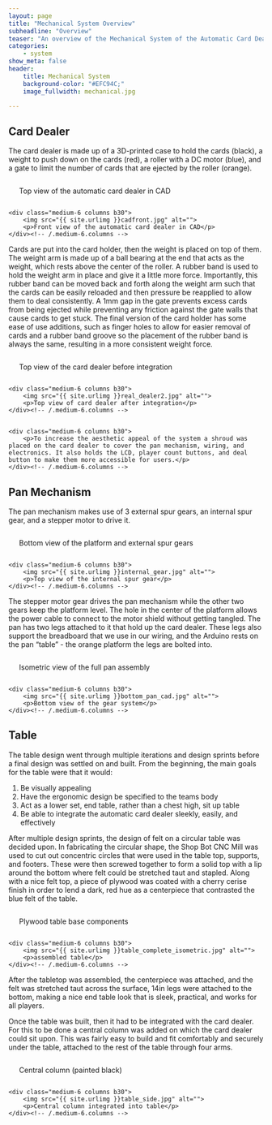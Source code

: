 ```yaml
---
layout: page
title: "Mechanical System Overview"
subheadline: "Overview"
teaser: "An overview of the Mechanical System of the Automatic Card Dealer. The mechanical structure is composed of three main parts: the card dealer, the pan mechanism that rotates the card dealer, and the table."
categories:
    - system
show_meta: false
header:
    title: Mechanical System
    background-color: "#EFC94C;"
    image_fullwidth: mechanical.jpg

---
```

<!--more-->


## Card Dealer
The card dealer is made up of a 3D-printed case to hold the cards (black), a weight to push down on the cards (red), a roller with a DC motor (blue), and a gate to limit the number of cards that are ejected by the roller (orange). 



<div class="row t60">
    <div class="medium-6 columns b30">
        <img src="{{ site.urlimg }}caddealertop.jpg" alt="">
        <p>Top view of the automatic card dealer in CAD</p>
    </div><!-- /.medium-6.columns -->

    <div class="medium-6 columns b30">
        <img src="{{ site.urlimg }}cadfront.jpg" alt="">
        <p>Front view of the automatic card dealer in CAD</p>
    </div><!-- /.medium-6.columns -->
</div><!-- /.row -->



Cards are put into the card holder, then the weight is placed on top of them. The weight arm is made up of a ball bearing at the end that acts as the weight, which rests above the center of the roller. A rubber band is used to hold the weight arm in place and give it a little more force. Importantly, this rubber band can be moved back and forth along the weight arm such that the cards can be easily reloaded and then pressure be reapplied to allow them to deal consistently. A 1mm gap in the gate prevents excess cards from being ejected while preventing any friction against the gate walls that cause cards to get stuck. The final version of the card holder has some ease of use additions, such as finger holes to allow for easier removal of cards and a rubber band groove so the placement of the rubber band is always the same, resulting in a more consistent weight force.


<div class="row t60">
    <div class="medium-6 columns b30">
        <img src="{{ site.urlimg }}real_dealer1.jpg" alt="">
        <p>Top view of the card dealer before integration
</p>
    </div><!-- /.medium-6.columns -->

    <div class="medium-6 columns b30">
        <img src="{{ site.urlimg }}real_dealer2.jpg" alt="">
        <p>Top view of card dealer after integration</p>
    </div><!-- /.medium-6.columns -->
</div><!-- /.row -->


<div class="row t60">
    <div class="medium-6 columns b30">
        <img src="{{ site.urlimg }}caddealershroud.jpg" alt="">
    </div><!-- /.medium-6.columns -->

    <div class="medium-6 columns b30">
        <p>To increase the aesthetic appeal of the system a shroud was placed on the card dealer to cover the pan mechanism, wiring, and electronics. It also holds the LCD, player count buttons, and deal button to make them more accessible for users.</p>
    </div><!-- /.medium-6.columns -->
</div><!-- /.row -->




## Pan Mechanism
The pan mechanism makes use of 3 external spur gears, an internal spur gear, and a stepper motor to drive it.

<div class="row t60">
    <div class="medium-6 columns b30">
        <img src="{{ site.urlimg }}bottom_gears.jpg" alt="">
        <p>Bottom view of the platform and external spur gears</p>
    </div><!-- /.medium-6.columns -->

    <div class="medium-6 columns b30">
        <img src="{{ site.urlimg }}internal_gear.jpg" alt="">
        <p>Top view of the internal spur gear</p>
    </div><!-- /.medium-6.columns -->
</div><!-- /.row -->

The stepper motor gear drives the pan mechanism while the other two gears keep the platform level. The hole in the center of the platform allows the power cable to connect to the motor shield without getting tangled. The pan has two legs attached to it that hold up the card dealer. These legs also support the breadboard that we use in our wiring, and the Arduino rests on the pan “table” - the orange platform the legs are bolted into.

<div class="row t60">
    <div class="medium-6 columns b30">
        <img src="{{ site.urlimg }}isometric_pan_cad.jpg" alt="">
        <p>Isometric view of the full pan assembly  </p>
    </div><!-- /.medium-6.columns -->

    <div class="medium-6 columns b30">
        <img src="{{ site.urlimg }}bottom_pan_cad.jpg" alt="">
        <p>Bottom view of the gear system</p>
    </div><!-- /.medium-6.columns -->
</div><!-- /.row -->


## Table

The table design went through multiple iterations and design sprints before a final design was settled on and built. From the beginning, the main goals for the table were that it would:
1. Be visually appealing
2. Have the ergonomic design be specified to the teams body
3. Act as a lower set, end table, rather than a chest high, sit up table
4. Be able to integrate the automatic card dealer sleekly, easily, and effectively

After multiple design sprints, the design of felt on a circular table was decided upon. In fabricating the circular shape, the Shop Bot CNC Mill was used to cut out concentric circles that were used in the table top, supports, and footers. These were then screwed together to form a solid top with a lip around the bottom where felt could be stretched taut and stapled. Along with a nice felt top, a piece of plywood was coated with a cherry cerise finish in order to lend a dark, red hue as a centerpiece that contrasted the blue felt of the table.

<div class="row t60">
    <div class="medium-6 columns b30">
        <img src="{{ site.urlimg }}table_parts.jpg" alt="">
        <p>Plywood table base components  </p>
    </div><!-- /.medium-6.columns -->

    <div class="medium-6 columns b30">
        <img src="{{ site.urlimg }}table_complete_isometric.jpg" alt="">
        <p>assembled table</p>
    </div><!-- /.medium-6.columns -->
</div><!-- /.row -->


After the tabletop was assembled, the centerpiece was attached, and the felt was stretched taut across the surface, 14in legs were attached to the bottom, making a nice end table look that is sleek, practical, and works for all players.

Once the table was built, then it had to be integrated with the card dealer. For this to be done a central column was added on which the card dealer could sit upon. This was fairly easy to build and fit comfortably and securely under the table, attached to the rest of the table through four arms.

<div class="row t60">
    <div class="medium-6 columns b30">
        <img src="{{ site.urlimg }}painted_center_support.jpg" alt="">
        <p>Central column (painted black)  </p>
    </div><!-- /.medium-6.columns -->

    <div class="medium-6 columns b30">
        <img src="{{ site.urlimg }}table_side.jpg" alt="">
        <p>Central column integrated into table</p>
    </div><!-- /.medium-6.columns -->
</div><!-- /.row -->